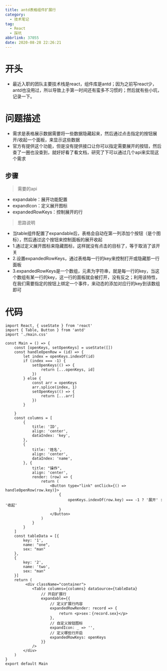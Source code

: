 ```yaml
---
title: antd表格组件扩展行
category:
  - 技术笔记
tag:
  - React
  - 踩坑
abbrlink: 37055
date: 2020-08-28 22:26:21
---
```


# 开头
- 最近入职的团队主要技术栈是react，组件库是antd；因为之前写react少，antd也没用过，所以导致上手第一时间还有蛮多不习惯的；然后就有些小坑，记录一下。

<!-- more -->

# 问题描述
- 需求是表格展示数据需要将一些数据隐藏起来，然后通过点击指定的按钮展开/收起一个面板，来显示这些数据
- 官方有提供这个功能，但是没有提供接口让你可以指定需要展开的按钮，然后查了一圈也没查到，就好好看了看文档，研究了下可以通过几个api来实现这个需求

## 步骤

>需要的api
- expandable：展开功能配置
- expandIcon：定义展开图标
- expandedRowKeys：控制展开的行

>思路说明
- 当table组件配置了expandable后，表格会自动在第一列添加个按钮（是个图标），然后通过这个按钮来控制面板的展开收起
- 1.通过定义展开图标来隐藏图标，这样就没有点击的目标了，等于取消了该开关
- 2.设置expandedRowKeys，通过表格每一行的key来控制打开或隐藏那一行面板
- 3.expandedRowKeys是一个数组，元素为字符串，就是每一行的key，当这个数组有某一行的key，这一行的面板就会被打开，没有反之；利用该特性，在我们需要指定的按钮上绑定一个事件，来动态的添加对应行的key到该数组即可

# 代码
```React
import React, { useState } from 'react'
import { Table, Button } from 'antd'
import './main.css'

const Main = () => {
    const [openKeys, setOpenKeys] = useState([])
    const handleOpenRow = (id) => {
        let index = openKeys.indexOf(id)
        if (index === -1) {
            setOpenKeys(() => {
                return [...openKeys, id]
            })
        } else {
            const arr = openKeys
            arr.splice(index, 1)
            setOpenKeys(() => {
                return [...arr]
            })
        }

    }
    const columns = [
        {
            title: 'ID',
            align: 'center',
            dataIndex: 'key',
        },
        {
            title: '姓名',
            align: 'center',
            dataIndex: 'name',
        }, {
            title: "操作",
            align: 'center',
            render: (row) => {
                return (
                    <Button type="link" onClick={() => handleOpenRow(row.key)}>
                        {
                            openKeys.indexOf(row.key) === -1 ? '展开' : '收起'
                        }
                    </Button>
                )
            }
        }
    ]
    const tableData = [{
        key: '1',
        name: "one",
        sex: "man"
    },
    {
        key: '2',
        name: 'two',
        sex: "man"
    }]
    return (
         <div className="container">
            <Table columns={columns} dataSource={tableData}
                // 开启扩展行
                expandable={{
                    // 定义扩展行内容
                    expandedRowRender: record => {
                        return <p>sex：{record.sex}</p>
                    },
                    // 自定义按钮图标
                    expandIcon: _ => '',
                    // 定义哪些行开启
                    expandedRowKeys: openKeys
                }}
            />
        </div>
    )
}
export default Main
```
